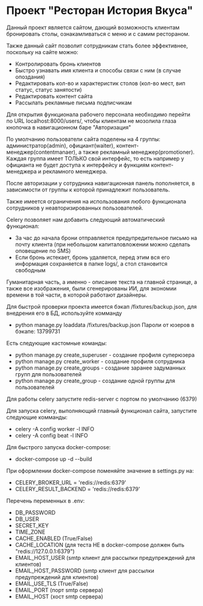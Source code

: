 # Проект "Ресторан История Вкуса"

Данный проект является сайтом, дающий возможность клиентам бронировать столы,
ознакамливаться с меню и с самим рестораном.

Также данный сайт позволит сотрудникам стать более эффективнее, поскольку
на сайте можно:

- Контролировать бронь клиентов
- Быстро узнавать имя клиента и способы связи с ним (в случае опоздания)
- Редактировать кол-во и характеристик столов (кол-во мест, вип статус, статус занятости)
- Редактировать контент сайта
- Рассылать рекламные письма подписчикам

Для открытия функционала рабочего персонала необходимо перейти по URL localhost:8000/users/, чтобы клиентам не мозолила глаза кнопочка в навигационном баре "Авторизация"

По умолчанию пользователи сайта поделены на 4 группы: администратор(admin), официант(waiter), контент-менеджер(contentmanaer),
а также рекламный менеджер(promotioner). Каждая группа имеет ТОЛЬКО свой интерфейс, то есть например у официанта не будет доступа
к интерфейсу и функциям контент-менеджера и рекламного менеджера.

После авторизации у сотрудника навигационная панель пополняется, в зависимости от группы к которой принадлежит пользователь.

Также имеется ограничения на использования любого функционала сотрудников у неавторизированных пользователей.
 
Celery позволяет нам добавить следующий автоматический функционал:

- За час до начала брони отправляется предупредительное письмо на почту клиента (при небольшом капиталовложении можно сделать оповещение по SMS)
- Если бронь истекает, бронь удаляется, перед этим вся его информация сохраняется в папке logs/, а стол становится свободным

Гуманитарная часть, а именно - описание текста на главной странице, а также все изображения, были сгенерированы ИИ, для
экономии времени в той части, в которой работают дизайнеры.

Для быстрой проверки проекта имеется бэкап /fixtures/backup.json, для внедрения его в БД, используйте комманду
- python manage.py loaddata /fixtures/backup.json
Пароли от юзеров в бэкапе: 13799731

Есть следующие кастомные команды:
- python manage.py create_superuser - создание профиля суперюзера
- python manage.py create_worker - создание профиля сотрудника
- python manage.py create_groups - создание заранее задуманных групп для пользователей
- python manage.py create_group - создание одной группы для пользователей

Для работы celery запустите redis-server с портом по умолчанию (6379)

Для запуска celery, выполняющий главный функционал сайта, запустите следующие комманды:

- celery -A config worker -l INFO
- celery -A config beat -l INFO

Для быстрого запуска docker-compose:
- docker-compose up -d --build 

При оформлении docker-compose поменяйте значение в settings.py на:
- CELERY_BROKER_URL = 'redis://redis:6379'
- CELERY_RESULT_BACKEND = 'redis://redis:6379'

Перечень переменных в .env:
- DB_PASSWORD
- DB_USER
- SECRET_KEY
- TIME_ZONE
- CACHE_ENABLED (True/False)
- CACHE_LOCATION (для теста НЕ в docker-compose должен быть "redis://127.0.0.1:6379")
- EMAIL_HOST_USER (smtp клиент для рассылки предупреждений для клиентов)
- EMAIL_HOST_PASSWORD (smtp клиент для рассылки предупреждений для клиентов)
- EMAIL_USE_TLS (True/False)
- EMAIL_PORT (порт smtp сервера)
- EMAIL_HOST (хост smtp сервера)
